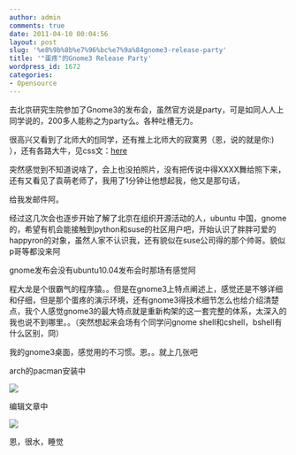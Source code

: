 ```yaml
---
author: admin
comments: true
date: 2011-04-10 00:04:56
layout: post
slug: '%e8%9b%8b%e7%96%bc%e7%9a%84gnome3-release-party'
title: '"蛋疼"的Gnome3 Release Party'
wordpress_id: 1672
categories:
- Opensource
---
```


去北京研究生院参加了Gnome3的发布会，虽然官方说是party，可是如同人人上同学说的，200多人能称之为party么。各种吐槽无力。





很高兴又看到了北师大的[fl](http://rfans.info/)同学，还有推上北师大的寂寞男（恩，说的就是你:) ），还有各路大牛，见css文：[here](https://www.csslayer.tk/wordpress/linux/kde-user-in-gnome3-launch-party/comment-page-1/#comment-1171)





突然感觉到不知道说啥了，会上也没拍照片，没有把传说中得XXXX舞给照下来，还有又看见了袁萌老师了，我用了1分钟让他想起我，他又是那句话，





给我发邮件阿。





  






经过这几次会也逐步开始了解了北京在组织开源活动的人，ubuntu 中国，gnome的，希望有机会能接触到python和suse的社区用户吧，开始认识了胖胖可爱的happyron的对象，虽然人家不认识我，还有貌似在suse公司得的那个帅哥。貌似p哥等都没来阿





gnome发布会没有ubuntu10.04发布会时那场有感觉阿





  






程大龙是个很霸气的程序猿。。但是在gnome3上特点阐述上，感觉还是不够详细和仔细，但是那个蛋疼的演示环境，还有gnome3得技术细节怎么也给介绍清楚点，我个人感觉gnome3的最大特点就是重新构架的这一套完整的体系，太深入的我也说不到哪里。。（突然想起来会场有个同学问gnome shell和cshell，bshell有什么区别，冏）





我的gnome3桌面，感觉用的不习惯。恩。。就上几张吧





arch的pacman安装中





![](http://i.imgur.com/pXyym.png)





编辑文章中





![](http://i.imgur.com/WNmbi.png)





恩，很水，睡觉





  

